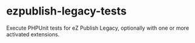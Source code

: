 ezpublish-legacy-tests
======================

Execute PHPUnit tests for eZ Publish Legacy, optionally with one or more activated extensions.
